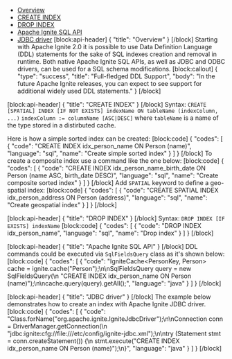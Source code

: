 * [Overview](#section-overview)
* [CREATE INDEX](#section-create-index)
* [DROP INDEX](#section-drop-index)
* [Apache Ignite SQL API](#section-apache-ignite-sql-api)
* [JDBC driver](#section-jdbc-driver)
[block:api-header]
{
  "title": "Overview"
}
[/block]
Starting with Apache Ignite 2.0 it is possible to use Data Definition Language (DDL) statements for the sake of SQL indexes creation and removal in runtime. Both native Apache Ignite SQL APIs, as well as JDBC and ODBC drivers, can be used for a SQL schema modifications.
[block:callout]
{
  "type": "success",
  "title": "Full-fledged DDL Support",
  "body": "In the future Apache Ignite releases, you can expect to see support for additional widely used DDL statements."
}
[/block]

[block:api-header]
{
  "title": "CREATE INDEX"
}
[/block]
Syntax:
`CREATE [SPATIAL] INDEX [IF NOT EXISTS] indexName ON tableName (indexColumn, ...)`
`indexColumn := columnName [ASC|DESC]` where `tableName` is a name of the type stored in a distirbuted cache.

Here is how a simple sorted index can be created:​
[block:code]
{
  "codes": [
    {
      "code": "CREATE INDEX idx_person_name ON Person (name)",
      "language": "sql",
      "name": "Create simple sorted index"
    }
  ]
}
[/block]
To create a composite index use a command like the one below:
[block:code]
{
  "codes": [
    {
      "code": "CREATE INDEX idx_person_name_birth_date ON Person (name ASC, birth_date DESC)",
      "language": "sql",
      "name": "Create composite sorted index"
    }
  ]
}
[/block]
Add `SPATIAL` keyword to define a geo-spatial index:
[block:code]
{
  "codes": [
    {
      "code": "CREATE SPATIAL INDEX idx_person_address ON Person (address)",
      "language": "sql",
      "name": "Create geospatial index"
    }
  ]
}
[/block]

[block:api-header]
{
  "title": "DROP INDEX"
}
[/block]
Syntax:
`DROP INDEX [IF EXISTS] indexName`
[block:code]
{
  "codes": [
    {
      "code": "DROP INDEX idx_person_name",
      "language": "sql",
      "name": "Drop index"
    }
  ]
}
[/block]

[block:api-header]
{
  "title": "Apache Ignite SQL API"
}
[/block]
DDL commands could be executed via `SqlFieldsQuery` class as it's shown below:
[block:code]
{
  "codes": [
    {
      "code": "IgniteCache<PersonKey, Person> cache = ignite.cache(\"Person\");\n\nSqlFieldsQuery query = new SqlFieldsQuery(\n    \"CREATE INDEX idx_person_name ON Person (name)\");\n\ncache.query(query).getAll();",
      "language": "java"
    }
  ]
}
[/block]

[block:api-header]
{
  "title": "JDBC driver"
}
[/block]
The example below demonstrates how to create an index with Apache Ignite JDBC driver.
[block:code]
{
  "codes": [
    {
      "code": "Class.forName(\"org.apache.ignite.IgniteJdbcDriver\");\n\nConnection conn = DriverManager.getConnection(\n    \"jdbc:ignite:cfg://file:///etc/config/ignite-jdbc.xml\");\n\ntry (Statement stmt = conn.createStatement()) {\n    stmt.execute(\"CREATE INDEX idx_person_name ON Person (name)\");\n}",
      "language": "java"
    }
  ]
}
[/block]